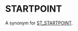# STARTPOINT

A synonym for [ST_STARTPOINT](/sql-statements-structure/geographic-geometric-features/linestring-properties/st_startpoint/).